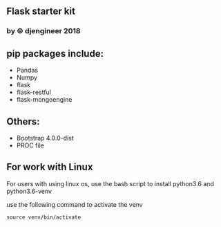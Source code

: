 ## Flask starter kit 
### by © djengineer 2018


## pip packages include:
- Pandas
- Numpy
- flask
- flask-restful
- flask-mongoengine

## Others:
- Bootstrap 4.0.0-dist 
- PROC file


## For work with Linux

For users with using linux os, use the bash script to install python3.6 and python3.6-venv

use the following command to activate the venv
```
source venv/bin/activate
```
